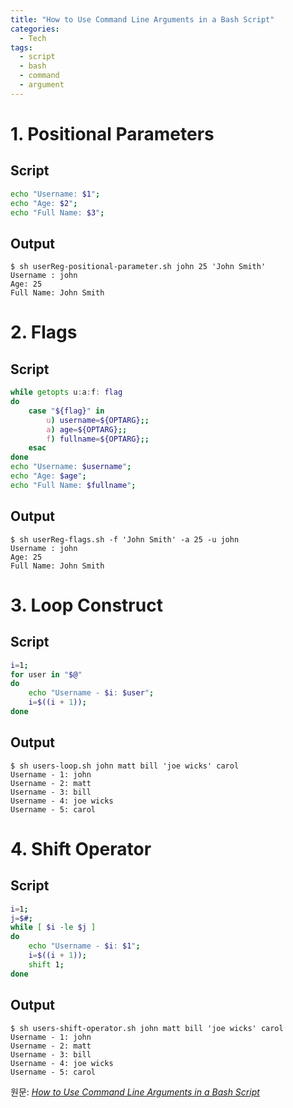 ```yaml
---
title: "How to Use Command Line Arguments in a Bash Script"
categories:
  - Tech
tags:
  - script
  - bash
  - command
  - argument
---
```


# 1. Positional Parameters
## Script
```sh
echo "Username: $1";
echo "Age: $2";
echo "Full Name: $3";
```
## Output
```
$ sh userReg-positional-parameter.sh john 25 'John Smith'
Username : john
Age: 25
Full Name: John Smith
```

# 2. Flags
## Script
```sh
while getopts u:a:f: flag
do
    case "${flag}" in
        u) username=${OPTARG};;
        a) age=${OPTARG};;
        f) fullname=${OPTARG};;
    esac
done
echo "Username: $username";
echo "Age: $age";
echo "Full Name: $fullname";
```

## Output
```
$ sh userReg-flags.sh -f 'John Smith' -a 25 -u john
Username : john
Age: 25
Full Name: John Smith
```

# 3. Loop Construct
## Script
```sh
i=1;
for user in "$@" 
do
    echo "Username - $i: $user";
    i=$((i + 1));
done
```
## Output
```
$ sh users-loop.sh john matt bill 'joe wicks' carol
Username - 1: john
Username - 2: matt
Username - 3: bill
Username - 4: joe wicks
Username - 5: carol
```

# 4. Shift Operator
## Script
```sh
i=1;
j=$#;
while [ $i -le $j ] 
do
    echo "Username - $i: $1";
    i=$((i + 1));
    shift 1;
done
```
## Output
```
$ sh users-shift-operator.sh john matt bill 'joe wicks' carol
Username - 1: john
Username - 2: matt
Username - 3: bill
Username - 4: joe wicks
Username - 5: carol
```
원문: [_How to Use Command Line Arguments in a Bash Script_](https://www.baeldung.com/linux/use-command-line-arguments-in-bash-script)